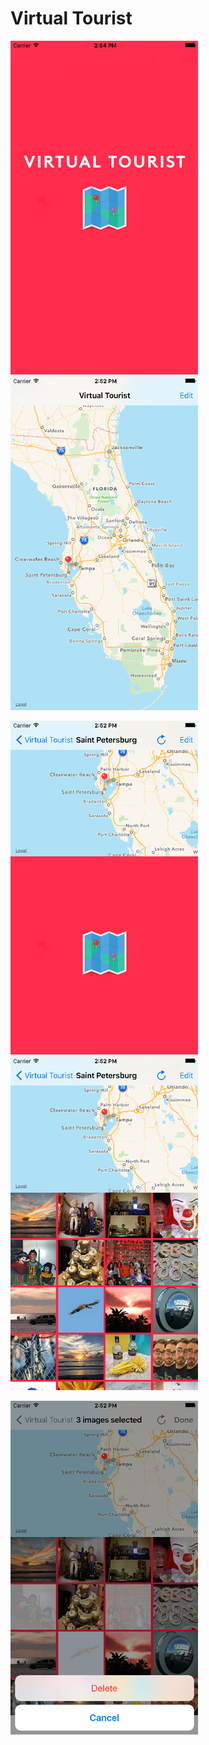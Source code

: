 # Virtual Tourist 

![screenshot01](https://raw.githubusercontent.com/990adjustments/VirtualTourist/master/ScreenShots/iOS-Simulator-Screen-Shot-01.png)    ![screenshot02](https://raw.githubusercontent.com/990adjustments/VirtualTourist/master/ScreenShots/iOS-Simulator-Screen-Shot-02.png)

![screenshot01](https://raw.githubusercontent.com/990adjustments/VirtualTourist/master/ScreenShots/iOS-Simulator-Screen-Shot-03.png)    ![screenshot03](https://raw.githubusercontent.com/990adjustments/VirtualTourist/master/ScreenShots/iOS-Simulator-Screen-Shot-04.png)

![screenshot03](https://raw.githubusercontent.com/990adjustments/VirtualTourist/master/ScreenShots/iOS-Simulator-Screen-Shot-05.png)

